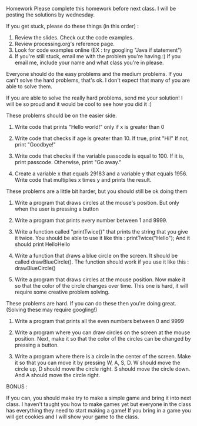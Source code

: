 Homework
Please complete this homework before next class. I will be posting the
solutions by wednesday.

If you get stuck, please do these things (in this order) :

1. Review the slides. Check out the code examples.
2. Review processing.org's reference page.
3. Look for code examples online (EX : try googling "Java if statement")
4. If you're still stuck, email me with the problem you're having :) 
If you email me, include your name and what class you're in please.

Everyone should do the easy problems and the medium problems. 
If you can't solve the hard problems, that's ok. I don't expect that many of you
are able to solve them.

If you are able to solve the really hard problems, send me your solution! 
I will be so proud and it would be cool to see how you did it :)


These problems should be on the easier side.

1. Write code that prints "Hello world!" only if x is greater than 0

2. Write code that checks if age is greater than 10. If true, print "Hi!"
If not, print "Goodbye!"

3. Write code that checks if the variable passcode is equal to 100. If it is,
print passcode. Otherwise, print "Go away."

4. Create a variable x that equals 29183 and a variable y that equals 1956.
Write code that multiplies x times y and prints the result.


These problems are a little bit harder, but you should still be ok doing them

1. Write a program that draws circles at the mouse's position. But only when
the user is pressing a button

2. Write a program that prints every number between 1 and 9999.

5. Write a function called "printTwice()" that prints the string that you give it 
twice. You should be able to use it like this : 
printTwice("Hello"); 
And it should print 
HelloHello

6. Write a function that draws a blue circle on the screen. It should be called 
drawBlueCircle(). The function should work if you use it like this : 
drawBlueCircle()

7. Write a program that draws circles at the mouse position. Now make it so 
that the color of the circle changes over time. This one is hard, 
it will require some creative problem solving.


These problems are hard. If you can do these then you're doing great. (Solving these may require googling!)

1. Write a program that prints all the even numbers between 0 and 9999

2. Write a program where you can draw circles on the screen at the mouse position. 
Next, make it so that the color of the circles can be changed by pressing a button.

3. Write a program where there is a circle in the center of the screen. Make it so that you can move
it by pressing W, A, S, D. W should move the circle up, D should move the circle right. S should move the circle down.
And A should move the circle right.


BONUS :

If you can, you should make try to make a simple game and bring it into next 
class. I haven't taught you how to make games yet but everyone in the class 
has everything they need to start making a game! If you bring in a game you 
will get cookies and I will show your game to the class.
